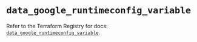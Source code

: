 # `data_google_runtimeconfig_variable`

Refer to the Terraform Registry for docs: [`data_google_runtimeconfig_variable`](https://registry.terraform.io/providers/hashicorp/google-beta/6.25.0/docs/data-sources/google_runtimeconfig_variable).
